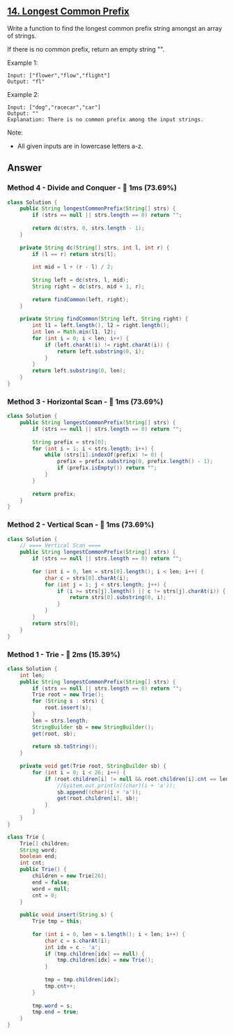 ## [14. Longest Common Prefix](https://leetcode.com/problems/longest-common-prefix/)

Write a function to find the longest common prefix string amongst an array of strings.

If there is no common prefix, return an empty string "".

Example 1:
```
Input: ["flower","flow","flight"]
Output: "fl"
```
Example 2:
```
Input: ["dog","racecar","car"]
Output: ""
Explanation: There is no common prefix among the input strings.
```
Note:

- All given inputs are in lowercase letters a-z.

## Answer
### Method 4 - Divide and Conquer - :rabbit: 1ms (73.69%)
```java
class Solution {
    public String longestCommonPrefix(String[] strs) {
        if (strs == null || strs.length == 0) return "";
          
        return dc(strs, 0, strs.length - 1);
    }
    
    private String dc(String[] strs, int l, int r) {
        if (l == r) return strs[l];
        
        int mid = l + (r - l) / 2;
        
        String left = dc(strs, l, mid);
        String right = dc(strs, mid + 1, r);
        
        return findCommon(left, right);
    }
    
    private String findCommon(String left, String right) {
        int l1 = left.length(), l2 = right.length();
        int len = Math.min(l1, l2);
        for (int i = 0; i < len; i++) {
            if (left.charAt(i) != right.charAt(i)) {
                return left.substring(0, i);
            }
        }
        return left.substring(0, len);
    }
}
```
### Method 3 - Horizontal Scan - :rabbit: 1ms (73.69%)
```java
class Solution {
    public String longestCommonPrefix(String[] strs) {
        if (strs == null || strs.length == 0) return "";
        
        String prefix = strs[0];
        for (int i = 1; i < strs.length; i++) {
            while (strs[i].indexOf(prefix) != 0) {
                prefix = prefix.substring(0, prefix.length() - 1);
                if (prefix.isEmpty()) return "";
            }
        }
        
        return prefix;
    }
}
```

### Method 2 - Vertical Scan - :rabbit: 1ms (73.69%) 
```java
class Solution {
    // ==== Vertical Scan ====
    public String longestCommonPrefix(String[] strs) {
        if (strs == null || strs.length == 0) return "";
        
        for (int i = 0, len = strs[0].length(); i < len; i++) {
            char c = strs[0].charAt(i);
            for (int j = 1; j < strs.length; j++) {
                if (i >= strs[j].length() || c != strs[j].charAt(i)) {
                    return strs[0].substring(0, i);
                }
            }
        }
        return strs[0];
    }
}
```
### Method 1 - Trie - :turtle: 2ms (15.39%)
```java
class Solution {
    int len;
    public String longestCommonPrefix(String[] strs) {
        if (strs == null || strs.length == 0) return "";
        Trie root = new Trie();
        for (String s : strs) {
            root.insert(s);
        }
        len = strs.length;
        StringBuilder sb = new StringBuilder();
        get(root, sb);
        
        return sb.toString();
    }
    
    private void get(Trie root, StringBuilder sb) {
        for (int i = 0; i < 26; i++) {
            if (root.children[i] != null && root.children[i].cnt == len) {
                //System.out.println((char)(i + 'a'));
                sb.append((char)(i + 'a'));
                get(root.children[i], sb);
            }
        }
    }
}

class Trie {
    Trie[] children;
    String word;
    boolean end;
    int cnt;
    public Trie() {
        children = new Trie[26];
        end = false;
        word = null;
        cnt = 0;
    }
    
    public void insert(String s) {
        Trie tmp = this;
        
        for (int i = 0, len = s.length(); i < len; i++) {
            char c = s.charAt(i);
            int idx = c - 'a';
            if (tmp.children[idx] == null) {
                tmp.children[idx] = new Trie();
            }
            
            tmp = tmp.children[idx];
            tmp.cnt++;
        }
        
        tmp.word = s;
        tmp.end = true;
    }
}
```
